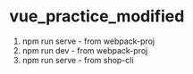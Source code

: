 # vue_practice_modified

1. npm run serve - from webpack-proj
2. npm run dev - from webpack-proj
3. npm run serve - from shop-cli